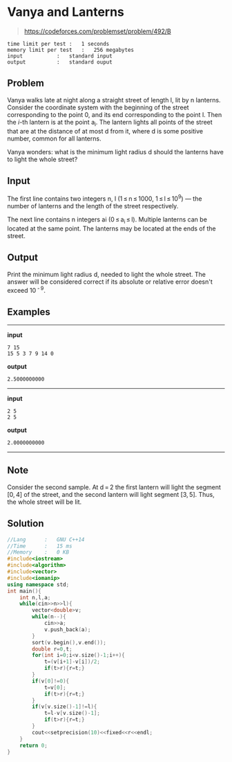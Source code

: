 # Vanya and Lanterns

> https://codeforces.com/problemset/problem/492/B

```
time limit per test	:	1 seconds
memory limit per test	:	256 megabytes
input			:	standard input
output			:	standard ouput
```

## Problem

Vanya walks late at night along a straight street of length l, lit by n lanterns. Consider the coordinate system with the beginning of the street corresponding to the point 0, and its end corresponding to the point l. Then the *i*-th lantern is at the point a<sub>i</sub>. The lantern lights all points of the street that are at the distance of at most d from it, where d is some positive number, common for all lanterns.

Vanya wonders: what is the minimum light radius d should the lanterns have to light the whole street?

## Input

The first line contains two integers n, l (1 ≤ n ≤ 1000, 1 ≤ l ≤ 10<sup>9</sup>) — the number of lanterns and the length of the street respectively.

The next line contains n integers ai (0 ≤ a<sub>i</sub> ≤ l). Multiple lanterns can be located at the same point. The lanterns may be located at the ends of the street.

## Output

Print the minimum light radius d, needed to light the whole street. The answer will be considered correct if its absolute or relative error doesn't exceed 10<sup> - 9</sup>.

## Examples

---
**input**
```
7 15
15 5 3 7 9 14 0
```
**output**
```
2.5000000000
```
---
**input**
```
2 5
2 5
```
**output**
```
2.0000000000
```
---

## Note

Consider the second sample. At d = 2 the first lantern will light the segment [0, 4] of the street, and the second lantern will light segment [3, 5]. Thus, the whole street will be lit.

## Solution

```c++
//Lang		:	GNU C++14
//Time		:	15 ms
//Memory	:	0 KB
#include<iostream>
#include<algorithm>
#include<vector>
#include<iomanip>
using namespace std;
int main(){
	int n,l,a;
	while(cin>>n>>l){
		vector<double>v;
		while(n--){
			cin>>a;
			v.push_back(a);
		}
		sort(v.begin(),v.end());
		double r=0,t;
		for(int i=0;i<v.size()-1;i++){
			t=(v[i+1]-v[i])/2;
			if(t>r){r=t;}
		}
		if(v[0]!=0){
			t=v[0];
			if(t>r){r=t;}
		}
		if(v[v.size()-1]!=l){
			t=l-v[v.size()-1];
			if(t>r){r=t;}
		}
		cout<<setprecision(10)<<fixed<<r<<endl;
	}
	return 0;
}
```
